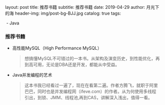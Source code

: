 layout:     post
title:      推荐书籍
subtitle:  推荐书籍
date:       2019-04-29
author:     月光下的海
header-img: img/post-bg-BJJ.jpg
catalog: true
tags:

​	- Java

### 推荐书籍

- 高性能MySQL（High Performance MySQL）

  > 想搞懂MySQL不可错过的一本书。从架构及演变历史，到性能优化，再到高可用，无论是DBA还是开发，都能从中受益。

- Java并发编程的艺术

  > 这本书我已经看过一遍了，现在在看第二遍。作者方腾飞，就职于阿里巴巴，同时也是并发编程网（ifeve.com）的作者。从为何使用多线程引出，到锁、JMM、线程池,再到CAS，讲解深入浅出，值得一看。